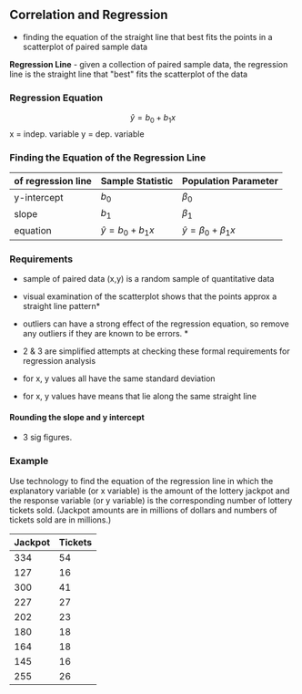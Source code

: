 ## Correlation and Regression 
- finding the equation of the straight line that best fits the points in a scatterplot of paired sample data

**Regression Line** -  given a collection of paired sample data, the regression line is the straight line that "best" fits the scatterplot of the data

### Regression Equation
$$\hat{y} = b_0+b_1x$$
x  = indep. variable
y = dep. variable


### Finding the Equation of the Regression Line


| of regression line | Sample Statistic   | Population Parameter       |
| ------------------ | ------------------ | -------------------------- |
| y-intercept        | $b_0$              | $\beta_0$                  |
| slope              | $b_1$              | $\beta_1$                  |
| equation           | $\hat{y}=b_0+b_1x$ | $\hat{y}=\beta_0+\beta_1x$ |
### Requirements
- sample of paired data (x,y) is a random sample of quantitative data
- visual examination of the scatterplot shows that the points approx a straight line pattern*
- outliers can have a strong effect of the regression equation, so remove any outliers if they are known to be errors. *

- 2 & 3 are simplified attempts at checking these formal requirements for regression analysis

- for x,  y values all have the same standard deviation 
- for x, y values have means that lie along the same straight line

#### Rounding the slope and y intercept
- 3 sig figures. 


### Example
Use technology to find the equation of the regression line in which the explanatory variable (or x variable) is the amount of the lottery jackpot and the response variable (or y variable) is the corresponding number of lottery tickets sold. (Jackpot amounts are in millions of dollars and numbers of tickets sold are in millions.)



| Jackpot | Tickets |
| ------- | ------- |
| 334     | 54      |
| 127     | 16      |
| 300     | 41      |
| 227     | 27      |
| 202     | 23      |
| 180     | 18      |
| 164     | 18      |
| 145     | 16      |
| 255     | 26      |


